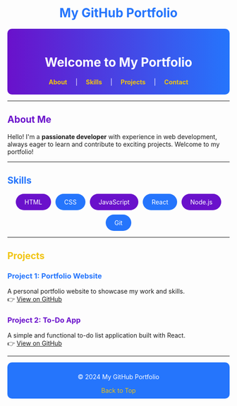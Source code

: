 # <div style="text-align: center; color: #2575fc;">My GitHub Portfolio</div>

<div align="center" style="background: linear-gradient(90deg, #6a11cb, #2575fc); padding: 20px; color: white; border-radius: 10px;">
    <h1>Welcome to My Portfolio</h1>
    <nav>
        <a href="#about" style="color: #f1c40f; margin: 0 15px; text-decoration: none; font-weight: bold;">About</a> |
        <a href="#skills" style="color: #f1c40f; margin: 0 15px; text-decoration: none; font-weight: bold;">Skills</a> |
        <a href="#projects" style="color: #f1c40f; margin: 0 15px; text-decoration: none; font-weight: bold;">Projects</a> |
        <a href="#contact" style="color: #f1c40f; margin: 0 15px; text-decoration: none; font-weight: bold;">Contact</a>
    </nav>
</div>

---

## <span style="color: #6a11cb;">About Me</span>

Hello! I'm a **passionate developer** with experience in web development, always eager to learn and contribute to exciting projects. Welcome to my portfolio!

---

## <span style="color: #2575fc;">Skills</span>

<div style="display: flex; flex-wrap: wrap; gap: 10px; justify-content: center;">
    <span style="background-color: #6a11cb; color: white; padding: 10px 20px; border-radius: 20px;">HTML</span>
    <span style="background-color: #2575fc; color: white; padding: 10px 20px; border-radius: 20px;">CSS</span>
    <span style="background-color: #6a11cb; color: white; padding: 10px 20px; border-radius: 20px;">JavaScript</span>
    <span style="background-color: #2575fc; color: white; padding: 10px 20px; border-radius: 20px;">React</span>
    <span style="background-color: #6a11cb; color: white; padding: 10px 20px; border-radius: 20px;">Node.js</span>
    <span style="background-color: #2575fc; color: white; padding: 10px 20px; border-radius: 20px;">Git</span>
</div>

---

## <span style="color: #f1c40f;">Projects</span>

### <span style="color: #2575fc;">Project 1: Portfolio Website</span>
A personal portfolio website to showcase my work and skills.  
👉 [View on GitHub](#)

### <span style="color: #6a11cb;">Project 2: To-Do App</span>
A simple and functional to-do list application built with React.  
👉 [View on GitHub](#)

---
<div align="center" style="background: #2575fc; color: white; padding: 10px; border-radius: 10px;">
    <p>&copy; 2024 My GitHub Portfolio</p>
    <a href="#top" style="color: #f1c40f; text-decoration: none;">Back to Top</a>
</div>
